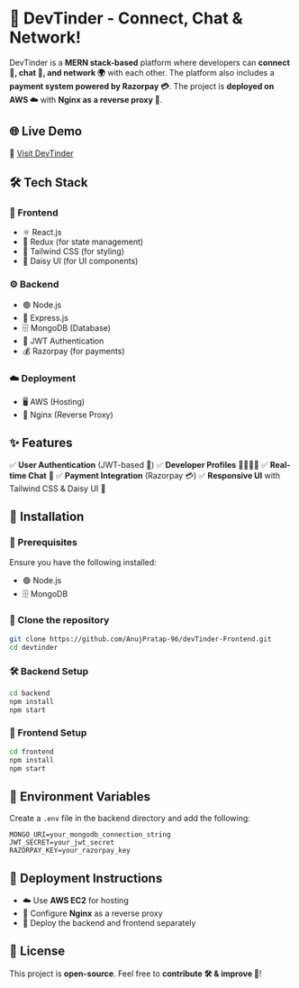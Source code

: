 # 🚀 DevTinder - Connect, Chat & Network!

DevTinder is a **MERN stack-based** platform where developers can **connect 🤝, chat 💬, and network 🌍** with each other. The platform also includes a **payment system powered by Razorpay 💳**. The project is **deployed on AWS ☁️** with **Nginx as a reverse proxy 🔀**.

## 🌐 Live Demo
🔗 [Visit DevTinder](https://devs-tinder.site)

## 🛠️ Tech Stack

### 🎨 Frontend
- ⚛️ React.js
- 🔄 Redux (for state management)
- 🎨 Tailwind CSS (for styling)
- 🌟 Daisy UI (for UI components)

### ⚙️ Backend
- 🟢 Node.js
- 🚀 Express.js
- 🗄️ MongoDB (Database)
- 🔐 JWT Authentication
- 💰 Razorpay (for payments)

### ☁️ Deployment
- 🖥️ AWS (Hosting)
- 🔀 Nginx (Reverse Proxy)

## ✨ Features
✅ **User Authentication** (JWT-based 🔐)
✅ **Developer Profiles** 👨‍💻👩‍💻
✅ **Real-time Chat** 💬
✅ **Payment Integration** (Razorpay 💳)
✅ **Responsive UI** with Tailwind CSS & Daisy UI 🎨

## 🚀 Installation

### 📌 Prerequisites
Ensure you have the following installed:
- 🟢 Node.js
- 🗄️ MongoDB

### 📂 Clone the repository
```sh
git clone https://github.com/AnujPratap-96/devTinder-Frontend.git
cd devtinder
```

### 🛠️ Backend Setup
```sh
cd backend
npm install
npm start
```

### 🎨 Frontend Setup
```sh
cd frontend
npm install
npm start
```

## 🔑 Environment Variables
Create a `.env` file in the backend directory and add the following:
```
MONGO_URI=your_mongodb_connection_string
JWT_SECRET=your_jwt_secret
RAZORPAY_KEY=your_razorpay_key
```

## 🚀 Deployment Instructions
- ☁️ Use **AWS EC2** for hosting
- 🔀 Configure **Nginx** as a reverse proxy
- 🚀 Deploy the backend and frontend separately

## 📜 License
This project is **open-source**. Feel free to **contribute 🛠️ & improve 🚀**!

